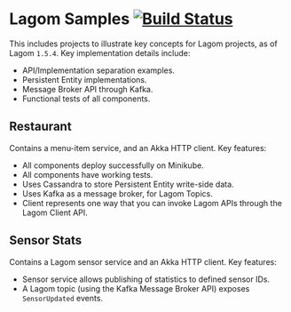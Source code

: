 # Lagom Samples [![Build Status](https://travis-ci.com/BillyAutrey/lagom-samples.svg?branch=master)](https://travis-ci.com/BillyAutrey/lagom-samples)

This includes projects to illustrate key concepts for Lagom projects, as of Lagom `1.5.4`.  Key implementation details include:

* API/Implementation separation examples.
* Persistent Entity implementations.
* Message Broker API through Kafka.
* Functional tests of all components.

## Restaurant

Contains a menu-item service, and an Akka HTTP client.  Key features:

* All components deploy successfully on Minikube.
* All components have working tests.
* Uses Cassandra to store Persistent Entity write-side data.
* Uses Kafka as a message broker, for Lagom Topics.
* Client represents one way that you can invoke Lagom APIs through the Lagom Client API.

## Sensor Stats

Contains a Lagom sensor service and an Akka HTTP client.  Key features:

* Sensor service allows publishing of statistics to defined sensor IDs.
* A Lagom topic (using the Kafka Message Broker API) exposes `SensorUpdated` events.
